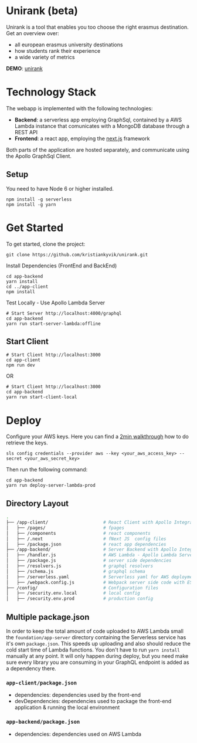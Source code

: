 # Unirank (beta)

Unirank is a tool that enables you too choose the right erasmus destination. Get an overview over:
  - all european erasmus university destinations
  - how students rank their experience 
  - a wide variety of metrics
 
**DEMO**: [unirank](https://unirank.now.sh/)

# Technology Stack

The webapp is implemented with the following technologies:
  - **Backend**: a serverless app employing GraphSql, contained by a AWS Lambda instance that comunicates with a MongoDB database through a REST API
  - **Frontend**: a react app, employing the [next.js](https://zeit.co/blog/next) framework

Both parts of the application are hosted separately, and communicate using the Apollo GraphSql Client.

## Setup

You need to have Node 6 or higher installed.
```
npm install -g serverless
npm install -g yarn
```

# Get Started
To get started, clone the project:
```
git clone https://github.com/kristiankyvik/unirank.git
```

Install Dependencies (FrontEnd and BackEnd)
```
cd app-backend
yarn install
cd ../app-client
npm install
```

Test Locally - Use Apollo Lambda Server
```
# Start Server http://localhost:4000/graphql
cd app-backend
yarn run start-server-lambda:offline
```

## Start Client

```
# Start Client http://localhost:3000
cd app-client
npm run dev
```

OR

```
# Start Client http://localhost:3000
cd app-backend
yarn run start-client-local
```

# Deploy

Configure your AWS keys. Here you can find a [2min walkthrough](https://www.youtube.com/watch?v=mRkUnA3mEt4) how to do retrieve the keys.

```
sls config credentials --provider aws --key <your_aws_access_key> --secret <your_aws_secret_key>
```

Then run the following command:
```
cd app-backend
yarn run deploy-server-lambda-prod
```

## Directory Layout

```bash
.
├── /app-client/                     # React Client with Apollo Integration
│   ├── /pages/                      # fpages
│   ├── /components                  # react components
│   ├── /.next                       # fNext JS  config files
│   ├── /package.json                # react app dependencies
├── /app-backend/                    # Server Backend with Apollo Integration
│   ├── /handler.js                  # AWS Lambda - Apollo Lambda Server
│   ├── /package.js                  # server side dependencies
│   ├── /resolvers.js                # graphql resolvers
│   ├── /schema.js                   # graphql schema
│   ├── /serverless.yaml             # Serverless yaml for AWS deployment
│   ├── /webpack.config.js           # Webpack server side code with ES6
├── /config/                         # Configuration files
│   ├── /security.env.local          # local config
│   ├── /security.env.prod           # production config
```

## Multiple package.json

In order to keep the total amount of code uploaded to AWS Lambda small the `foundation/app-server` directory containing the Serverless service has it's own `package.json`. This speeds up uploading and also should reduce the cold start time of Lambda functions. You don't have to run `yarn install` manually at any point. It will only happen during deploy, but you need make sure every library you are consuming in your GraphQL endpoint is added as a dependency there.

### `app-client/package.json`

- dependencies: dependencies used by the front-end
- devDependencies: dependencies used to package the front-end application & running the local environment

### `app-backend/package.json`

- dependencies: dependencies used on AWS Lambda

